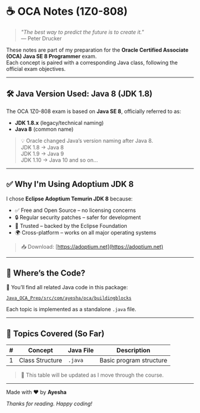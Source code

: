 # ☕ OCA Notes (1Z0-808)

> _"The best way to predict the future is to create it."_  
> — Peter Drucker

These notes are part of my preparation for the **Oracle Certified Associate (OCA) Java SE 8 Programmer** exam.  
Each concept is paired with a corresponding Java class, following the official exam objectives.

---

## 🛠️ Java Version Used: Java 8 (JDK 1.8)

The OCA 1Z0-808 exam is based on **Java SE 8**, officially referred to as:

- **JDK 1.8.x** (legacy/technical naming)
- **Java 8** (common name)

> 💡 Oracle changed Java’s version naming after Java 8.  
> JDK 1.8 → Java 8  
> JDK 1.9 → Java 9  
> JDK 1.10 → Java 10 and so on…

---

## ✅ Why I'm Using Adoptium JDK 8

I chose **Eclipse Adoptium Temurin JDK 8** because:

- ✅ Free and Open Source – no licensing concerns
- 🔒 Regular security patches – safer for development
- 💼 Trusted – backed by the Eclipse Foundation
- 🌍 Cross-platform – works on all major operating systems

> 📥 Download: [https://adoptium.net](https://adoptium.net)

---

## 📂 Where’s the Code?

📁 You’ll find all related Java code in this package:

[`Java_OCA_Prep/src/com/ayesha/oca/buildingblocks`](../../Java_OCA_Prep/src/com/ayesha/oca/basics)

Each topic is implemented as a standalone `.java` file.

---

## 📘 Topics Covered (So Far)

| #  | Concept              | Java File                             | Description                            |
|----|----------------------|----------------------------------------|----------------------------------------|
| 1  | Class Structure      | `.java`                                | Basic program structure                |

> 🔄 This table will be updated as I move through the course.

---

Made with ❤️ by **Ayesha**

_Thanks for reading. Happy coding!_

